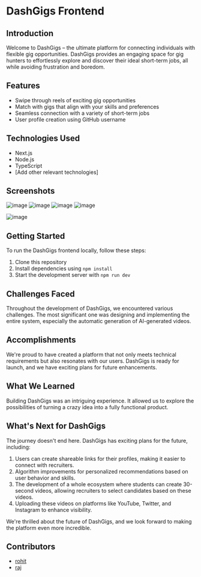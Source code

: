 # DashGigs Frontend

## Introduction
Welcome to DashGigs – the ultimate platform for connecting individuals with flexible gig opportunities. DashGigs provides an engaging space for gig hunters to effortlessly explore and discover their ideal short-term jobs, all while avoiding frustration and boredom.

## Features
- Swipe through reels of exciting gig opportunities
- Match with gigs that align with your skills and preferences
- Seamless connection with a variety of short-term jobs
- User profile creation using GitHub username

## Technologies Used
- Next.js
- Node.js
- TypeScript
- [Add other relevant technologies]

## Screenshots
![image](https://github.com/rohit-sama/dashgigs_frontend/assets/112627630/7cfee732-f812-4a76-a3ff-c4ffc7cb8d23)
![image](https://github.com/rohit-sama/dashgigs_frontend/assets/112627630/bf666a51-5038-4464-9128-f7a314702de9)
![image](https://github.com/rohit-sama/dashgigs_frontend/assets/112627630/c8e94578-0efc-41d9-825d-5cf15b0941a3)
![image](https://github.com/rohit-sama/dashgigs_frontend/assets/112627630/30598c40-5cbb-4fc8-bc5c-1af52b78f5a9)

![image](https://github.com/rohit-sama/dashgigs_frontend/assets/112627630/26e54137-da32-4b3c-82e0-21ec33a6197b)


## Getting Started
To run the DashGigs frontend locally, follow these steps:

1. Clone this repository
2. Install dependencies using `npm install`
3. Start the development server with `npm run dev`

## Challenges Faced
Throughout the development of DashGigs, we encountered various challenges. The most significant one was designing and implementing the entire system, especially the automatic generation of AI-generated videos.

## Accomplishments
We're proud to have created a platform that not only meets technical requirements but also resonates with our users. DashGigs is ready for launch, and we have exciting plans for future enhancements.

## What We Learned
Building DashGigs was an intriguing experience. It allowed us to explore the possibilities of turning a crazy idea into a fully functional product.

## What's Next for DashGigs
The journey doesn't end here. DashGigs has exciting plans for the future, including:
1. Users can create shareable links for their profiles, making it easier to connect with recruiters.
2. Algorithm improvements for personalized recommendations based on user behavior and skills.
3. The development of a whole ecosystem where students can create 30-second videos, allowing recruiters to select candidates based on these videos.
4. Uploading these videos on platforms like YouTube, Twitter, and Instagram to enhance visibility.

We're thrilled about the future of DashGigs, and we look forward to making the platform even more incredible.

## Contributors
- [rohit](https://github.com/rohit-sama)
- [raj](https://github.com/rajmaurya-dev)
